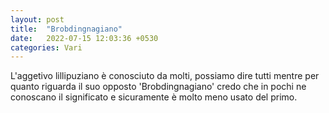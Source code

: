 ```yaml
---
layout: post
title:  "Brobdingnagiano"
date:   2022-07-15 12:03:36 +0530
categories: Vari
---
```


L'aggetivo lillipuziano è conosciuto da molti, possiamo dire tutti mentre per quanto riguarda il suo opposto 'Brobdingnagiano' credo che in pochi ne conoscano il significato e sicuramente è molto meno usato del primo.